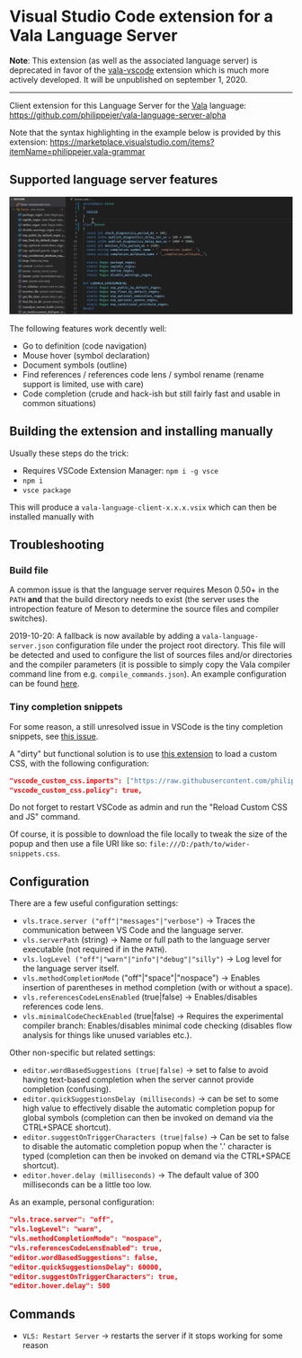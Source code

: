 # Visual Studio Code extension for a Vala Language Server

**Note**: This extension (as well as the associated language server) is deprecated in favor of the [vala-vscode](https://marketplace.visualstudio.com/items?itemName=prince781.vala) extension which is much more actively developed. It will be unpublished on september 1, 2020.

---

Client extension for this Language Server for the [Vala](https://wiki.gnome.org/Projects/Vala) language: https://github.com/philippejer/vala-language-server-alpha

Note that the syntax highlighting in the example below is provided by this extension: https://marketplace.visualstudio.com/items?itemName=philippejer.vala-grammar

## Supported language server features

![Demo](https://github.com/philippejer/vala-language-client-alpha/raw/master/images/demo.gif?raw=true)

The following features work decently well:

* Go to definition (code navigation)
* Mouse hover (symbol declaration)
* Document symbols (outline)
* Find references / references code lens / symbol rename (rename support is limited, use with care)
* Code completion (crude and hack-ish but still fairly fast and usable in common situations)

## Building the extension and installing manually

Usually these steps do the trick:

* Requires VSCode Extension Manager: `npm i -g vsce`
* `npm i`
* `vsce package`

This will produce a `vala-language-client-x.x.x.vsix` which can then be installed manually with

## Troubleshooting

### Build file

A common issue is that the language server requires Meson 0.50+ in the `PATH` **and** that the build directory needs to exist (the server uses the intropection feature of Meson to determine the source files and compiler switches).

2019-10-20: A fallback is now available by adding a `vala-language-server.json` configuration file under the project root directory. This file will be detected and used to configure the list of sources files and/or directories and the compiler parameters (it is possible to simply copy the Vala compiler command line from e.g. `compile_commands.json`). An example configuration can be found [here](https://github.com/philippejer/vala-language-server-alpha/blob/master/vala-language-server-test.json).

### Tiny completion snippets

For some reason, a still unresolved issue in VSCode is the tiny completion snippets, see [this issue](https://github.com/microsoft/vscode/issues/29126).

A "dirty" but functional solution is to use [this extension](https://marketplace.visualstudio.com/items?itemName=be5invis.vscode-custom-css) to load a custom CSS, with the following configuration:

```json
"vscode_custom_css.imports": ["https://raw.githubusercontent.com/philippejer/vala-language-client-alpha/master/wider-snippets.css"],
"vscode_custom_css.policy": true,
```

Do not forget to restart VSCode as admin and run the "Reload Custom CSS and JS" command.

Of course, it is possible to download the file locally to tweak the size of the popup and then use a file URI like so: `file:///D:/path/to/wider-snippets.css`.

## Configuration

There are a few useful configuration settings:

* `vls.trace.server ("off"|"messages"|"verbose")` -> Traces the communication between VS Code and the language server.
* `vls.serverPath` (string) -> Name or full path to the language server executable (not required if in the `PATH`).
* `vls.logLevel ("off"|"warn"|"info"|"debug"|"silly")` -> Log level for the language server itself.
* `vls.methodCompletionMode` ("off"|"space"|"nospace") -> Enables insertion of parentheses in method completion (with or without a space).
* `vls.referencesCodeLensEnabled` (true|false) -> Enables/disables references code lens.
* `vls.minimalCodeCheckEnabled` (true|false) -> Requires the experimental compiler branch: Enables/disables minimal code checking (disables flow analysis for things like unused variables etc.).

Other non-specific but related settings:

* `editor.wordBasedSuggestions (true|false)` -> set to false to avoid having text-based completion when the server cannot provide completion (confusing).
* `editor.quickSuggestionsDelay (milliseconds)` -> can be set to some high value to effectively disable the automatic completion popup for global symbols (completion can then be invoked on demand via the CTRL+SPACE shortcut).
* `editor.suggestOnTriggerCharacters (true|false)` -> Can be set to false to disable the automatic completion popup when the '.' character is typed (completion can then be invoked on demand via the CTRL+SPACE shortcut).
* `editor.hover.delay (milliseconds)` -> The default value of 300 milliseconds can be a little too low.

As an example, personal configuration:

```json
"vls.trace.server": "off",
"vls.logLevel": "warn",
"vls.methodCompletionMode": "nospace",
"vls.referencesCodeLensEnabled": true,
"editor.wordBasedSuggestions": false,
"editor.quickSuggestionsDelay": 60000,
"editor.suggestOnTriggerCharacters": true,
"editor.hover.delay": 500
```

## Commands

* `VLS: Restart Server` -> restarts the server if it stops working for some reason
